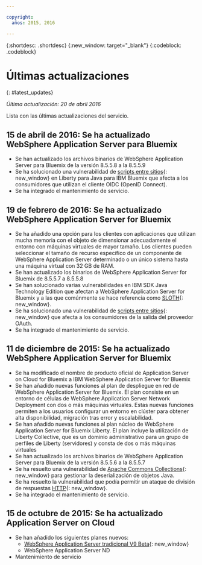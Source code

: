 ```yaml
---

copyright:
  años: 2015, 2016

---
```


{:shortdesc: .shortdesc}
{:new_window: target="_blank"}
{:codeblock: .codeblock}

# Últimas actualizaciones
{: #latest_updates}

*Última actualización: 20 de abril 2016*

Lista con las últimas actualizaciones del servicio.

## 15 de abril de 2016: Se ha actualizado WebSphere Application Server para Bluemix

* Se han actualizado los archivos binarios de WebSphere Application Server para Bluemix de la versión 8.5.5.8 a la 8.5.5.9
* Se ha solucionado una vulnerabilidad de [scripts entre sitios](http://www-01.ibm.com/support/docview.wss?uid=swg21981221){: new_window} en Liberty para Java para IBM Bluemix que afecta a los consumidores que utilizan el cliente OIDC (OpenID Connect). 
* Se ha integrado el mantenimiento de servicio.

## 19 de febrero de 2016: Se ha actualizado WebSphere Application Server for Bluemix
* Se ha añadido una opción para los clientes con aplicaciones que utilizan mucha memoria con el objeto de dimensionar adecuadamente el entorno con máquinas virtuales de mayor tamaño. Los clientes pueden seleccionar el tamaño de recurso específico de un componente de WebSphere Application Server determinado o un único sistema hasta una máquina virtual con 32 GB de RAM. 
* Se han actualizado los binarios de WebSphere Application Server for Bluemix de 8.5.5.7 a 8.5.5.8
* Se han solucionado varias vulnerabilidades en IBM SDK Java Technology Edition que afectan a WebSphere Application Server for Bluemix y a las que comúnmente se hace referencia como [SLOTH](http://www-01.ibm.com/support/docview.wss?uid=swg21977244){: new_window}.
* Se ha solucionado una vulnerabilidad de [scripts entre sitios](http://www-01.ibm.com/support/docview.wss?uid=swg21976337){: new_window} que afecta a los consumidores de la salida del proveedor OAuth. 
* Se ha integrado el mantenimiento de servicio.

## 11 de diciembre de 2015: Se ha actualizado WebSphere Application Server for Bluemix
* Se ha modificado el nombre de producto oficial de Application Server on Cloud for Bluemix a IBM WebSphere Application Server for Bluemix
* Se han añadido nuevas funciones al plan de despliegue en red de WebSphere Application Server for Bluemix. El plan consiste en un entorno de células de WebSphere Application Server Network Deployment con dos o más máquinas
virtuales. Estas nuevas funciones permiten a los usuarios configurar un entorno en clúster para obtener alta
disponibilidad, migración tras error y escalabilidad.
* Se han añadido nuevas funciones al plan núcleo de WebSphere Application Server for Bluemix Liberty. El plan incluye
la utilización de Liberty Collective, que es un dominio administrativo para un grupo de perfiles de Liberty
(servidores) y consta de dos o más máquinas virtuales
* Se han actualizado los archivos binarios de WebSphere Application Server para Bluemix de la versión 8.5.5.6 a la 8.5.5.7
* Se ha resuelto una vulnerabilidad de [Apache Commons Collections](https://www.us-cert.gov/ncas/current-activity/2015/11/13/Apache-Commons-Collections-Java-Library-Vulnerability){: new_window} para gestionar la deserialización de objetos Java.
* Se ha resuelto la vulnerabilidad que podía permitir un ataque de división de respuestas [HTTP](http://www-01.ibm.com/support/docview.wss?uid=swg21972254){: new_window}.
* Se ha integrado el mantenimiento de servicio.

## 15 de octubre de 2015: Se ha actualizado Application Server on Cloud
* Se han añadido los siguientes planes nuevos:
  * [WebSphere Application Server tradicional V9 Beta](https://www-01.ibm.com/marketing/iwm/iwmdocs/web/cc/earlyprograms/websphere.shtml){: new_window}
  * WebSphere Application Server ND
* Mantenimiento de servicio
